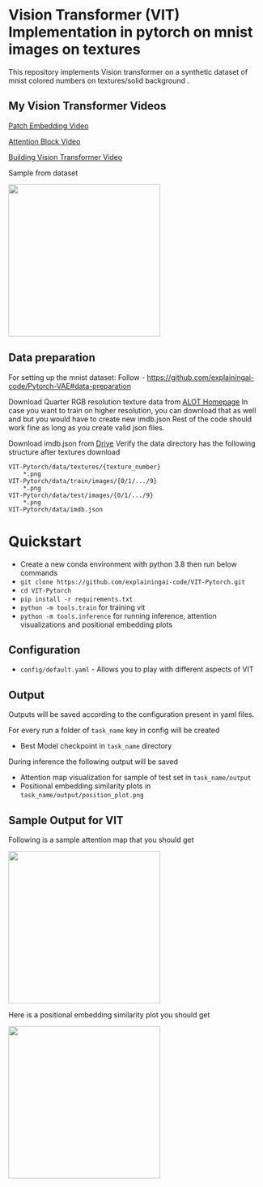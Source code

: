 Vision Transformer (VIT) Implementation in pytorch on mnist images on textures
========

This repository implements Vision transformer on a synthetic dataset of mnist colored numbers on textures/solid background .

## My Vision Transformer Videos
[Patch Embedding Video](https://www.youtube.com/watch?v=lBicvB4iyYU) 

[Attention Block Video](https://www.youtube.com/watch?v=zT_el_cjiJw)

[Building Vision Transformer Video](https://www.youtube.com/watch?v=G6_IA5vKXRI) 


Sample from dataset

<img src="https://github.com/explainingai-code/VIT-Pytorch/assets/144267687/6a60022e-b6f6-4037-9839-c62fa7cabaf2" width="300">


## Data preparation
For setting up the mnist dataset:
Follow - https://github.com/explainingai-code/Pytorch-VAE#data-preparation

Download Quarter RGB resolution texture data from [ALOT Homepage](https://aloi.science.uva.nl/public_alot/)
In case you want to train on higher resolution, you can download that as well and but you would have to create new imdb.json
Rest of the code should work fine as long as you create valid json files.

Download imdb.json from [Drive](https://drive.google.com/file/d/1dtbFhDCDJVp4OYlAzhVY_mzWTkrYrFlt/view?usp=sharing)
Verify the data directory has the following structure after textures download
```
VIT-Pytorch/data/textures/{texture_number}
	*.png
VIT-Pytorch/data/train/images/{0/1/.../9}
	*.png
VIT-Pytorch/data/test/images/{0/1/.../9}
	*.png
VIT-Pytorch/data/imdb.json
```

# Quickstart
* Create a new conda environment with python 3.8 then run below commands
* ```git clone https://github.com/explainingai-code/VIT-Pytorch.git```
* ```cd VIT-Pytorch```
* ```pip install -r requirements.txt```
* ```python -m tools.train``` for training vit
* ```python -m tools.inference``` for running inference, attention visualizations and positional embedding plots

## Configuration
* ```config/default.yaml``` - Allows you to play with different aspects of VIT 


## Output 
Outputs will be saved according to the configuration present in yaml files.

For every run a folder of ```task_name``` key in config will be created 
* Best Model checkpoint in ```task_name``` directory

During inference the following output will be saved
* Attention map visualization for sample of test set in ```task_name/output``` 
* Positional embedding similarity plots in  ```task_name/output/position_plot.png```


## Sample Output for VIT 

Following is a sample attention map that you should get

<img src="https://github.com/explainingai-code/VIT-Pytorch/assets/144267687/76d63318-478f-41aa-a321-e907c29e26fb" width="300">

Here is a positional embedding similarity plot you should get

<img src="https://github.com/explainingai-code/VIT-Pytorch/assets/144267687/0ba9afa7-1d5d-4cbc-8b9d-0a4367e9f9ed" width="300">






